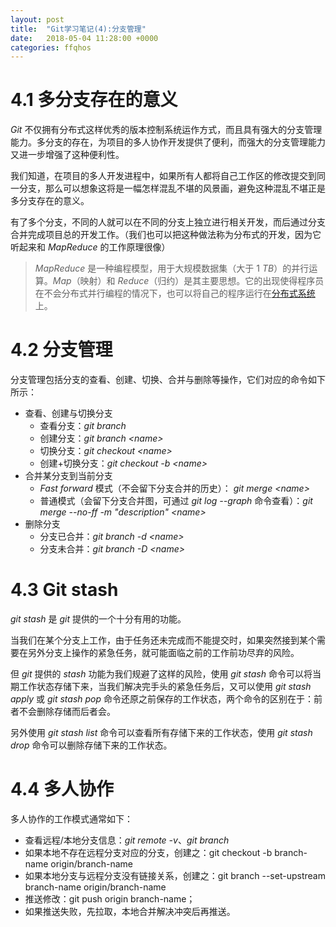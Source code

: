 ```yaml
---
layout: post
title:  "Git学习笔记(4):分支管理"
date:   2018-05-04 11:28:00 +0000
categories: ffqhos
---
```


# 4.1 多分支存在的意义
 
*Git* 不仅拥有分布式这样优秀的版本控制系统运作方式，而且具有强大的分支管理能力。多分支的存在，为项目的多人协作开发提供了便利，而强大的分支管理能力又进一步增强了这种便利性。<!--excerpt-->

我们知道，在项目的多人开发进程中，如果所有人都将自己工作区的修改提交到同一分支，那么可以想象这将是一幅怎样混乱不堪的风景画，避免这种混乱不堪正是多分支存在的意义。

有了多个分支，不同的人就可以在不同的分支上独立进行相关开发，而后通过分支合并完成项目总的开发工作。（我们也可以把这种做法称为分布式的开发，因为它听起来和 *MapReduce* 的工作原理很像）

>*MapReduce* 是一种编程模型，用于大规模数据集（大于 1 *TB*）的并行运算。*Map*（映射）和 *Reduce*（归约）是其主要思想。它的出现使得程序员在不会分布式并行编程的情况下，也可以将自己的程序运行在[分布式系统](https://baike.baidu.com/item/%E5%88%86%E5%B8%83%E5%BC%8F%E7%B3%BB%E7%BB%9F)上。

# 4.2 分支管理

分支管理包括分支的查看、创建、切换、合并与删除等操作，它们对应的命令如下所示：

* 查看、创建与切换分支
  + 查看分支：*git branch*
  + 创建分支：*git branch \<name\>*
  + 切换分支：*git checkout \<name\>*
  + 创建+切换分支：*git checkout -b \<name\>*
* 合并某分支到当前分支
  + *Fast forward* 模式（不会留下分支合并的历史）： *git merge \<name\>*
  + 普通模式（会留下分支合并图，可通过 *git log --graph* 命令查看）：*git merge --no-ff -m "description" \<name\>*
* 删除分支
  + 分支已合并：*git branch -d \<name\>*
  + 分支未合并：*git branch -D \<name\>*

# 4.3 Git stash

*git stash* 是 *git* 提供的一个十分有用的功能。

当我们在某个分支上工作，由于任务还未完成而不能提交时，如果突然接到某个需要在另外分支上操作的紧急任务，就可能面临之前的工作前功尽弃的风险。

但 *git* 提供的 *stash* 功能为我们规避了这样的风险，使用 *git stash* 命令可以将当期工作状态存储下来，当我们解决完手头的紧急任务后，又可以使用 *git stash apply* 或 *git stash pop* 命令还原之前保存的工作状态，两个命令的区别在于：前者不会删除存储而后者会。

另外使用 *git stash list* 命令可以查看所有存储下来的工作状态，使用 *git stash drop* 命令可以删除存储下来的工作状态。

# 4.4 多人协作

多人协作的工作模式通常如下：
- 查看远程/本地分支信息：*git remote -v*、*git branch*
- 如果本地不存在远程分支对应的分支，创建之：git checkout -b branch-name origin/branch-name
- 如果本地分支与远程分支没有链接关系，创建之：git branch --set-upstream branch-name origin/branch-name
- 推送修改：git push origin branch-name；
- 如果推送失败，先拉取，本地合并解决冲突后再推送。